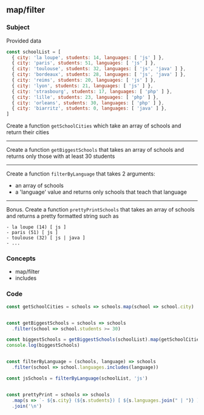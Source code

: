 ## map/filter

### Subject

Provided data
```javascript
const schoolList = [ 
  { city: 'la loupe', students: 14, languages: [ 'js' ] },
  { city: 'paris', students: 51, languages: [ 'js' ] },
  { city: 'toulouse', students: 32, languages: [ 'js', 'java' ] },
  { city: 'bordeaux', students: 28, languages: [ 'js', 'java' ] },
  { city: 'reims', students: 20, languages: [ 'js' ] },
  { city: 'lyon', students: 21, languages: [ 'js' ] },
  { city: 'strasbourg', students: 17, languages: [ 'php' ] },
  { city: 'lille', students: 23, languages: [ 'php' ] },
  { city: 'orleans', students: 30, languages: [ 'php' ] },
  { city: 'biarritz', students: 0, languages: [ 'java' ] },
]
```

Create a function `getSchoolCities` which take an array of schools and return their cities

---

Create a function `getBiggestSchools` that takes an array of schools and returns only those with at least 30 students

---

Create a function `filterByLanguage` that takes 2 arguments:
  - an array of schools
  - a 'language' value
and returns only schools that teach that language

---

Bonus. Create a function `prettyPrintSchools` that takes an array of schools and returns a pretty formatted string such as
```
- la loupe (14) [ js ]
- paris (51) [ js ]
- toulouse (32) [ js | java ]
- ...
```

### Concepts
- map/filter
- includes

### Code

```javascript
const getSchoolCities = schools => schools.map(school => school.city)


const getBiggestSchools = schools => schools
  .filter(school => school.students >= 30)

const biggestSchools = getBiggestSchools(schoolList).map(getSchoolCities)
console.log(biggestSchools)


const filterByLanguage = (schools, language) => schools
  .filter(school => school.languages.includes(language))

const jsSchools = filterByLanguage(schoolList, 'js')


const prettyPrint = schools => schools
  .map(s => `- ${s.city} (${s.students}) [ ${s.languages.join(" | ")} ]`)
  .join('\n')
```

